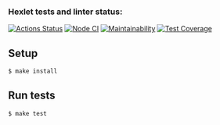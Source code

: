 ### Hexlet tests and linter status:

[![Actions Status](https://github.com/vsorrokin/js-oop-project-lvl1/workflows/hexlet-check/badge.svg)](https://github.com/vsorrokin/js-oop-project-lvl1/actions)
[![Node CI](https://github.com/vsorrokin/js-oop-project-lvl1/workflows/Node%20CI/badge.svg)](https://github.com/vsorrokin/js-oop-project-lvl1/actions)
[![Maintainability](https://api.codeclimate.com/v1/badges/2cdef1080dd57e42a5b1/maintainability)](https://codeclimate.com/github/vsorrokin/js-oop-project-lvl1/maintainability)
[![Test Coverage](https://api.codeclimate.com/v1/badges/2cdef1080dd57e42a5b1/test_coverage)](https://codeclimate.com/github/vsorrokin/js-oop-project-lvl1/test_coverage)

## Setup

```sh
$ make install
```

## Run tests

```sh
$ make test
```